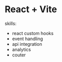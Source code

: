 # React + Vite
skills:

- react custom hooks
- event handling
- api integration
- analytics
- couter 